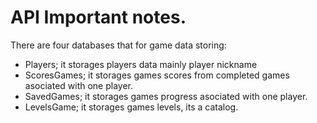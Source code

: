 # API Important notes.

There are four databases that for game data storing:
- Players; it storages players data mainly player nickname
- ScoresGames; it storages games scores from completed games asociated with one player.
- SavedGames; it storages games progress asociated with one player.
- LevelsGame; it storages games levels, its a catalog.

